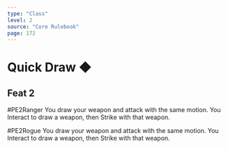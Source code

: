 ```yaml
---
type: "Class"
level: 2
source: "Core Rulebook"
page: 172
---
```

# Quick Draw ◆
## Feat 2
#PE2Ranger
You draw your weapon and attack with the same motion. You Interact to draw a weapon, then Strike with that weapon.

#PE2Rogue 
You draw your weapon and attack with the same motion. You Interact to draw a weapon, then Strike with that weapon.